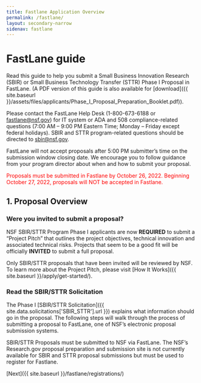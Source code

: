 ```yaml
---
title: Fastlane Application Overview
permalink: /fastlane/
layout: secondary-narrow
sidenav: fastlane
---
```

# FastLane guide

Read this guide to help you submit a Small Business Innovation Research (SBIR) or Small Business Technology Transfer (STTR) Phase I Proposal in FastLane. (A PDF version of this guide is also available for [download]({{ site.baseurl }}/assets/files/applicants/Phase_I_Proposal_Preparation_Booklet.pdf)).

Please contact the FastLane Help Desk (1-800-673-6188 or [fastlane@nsf.gov](mailto:fastlane@nsf.gov)) for IT system or ADA and 508 compliance-related questions (7:00 AM – 9:00 PM Eastern Time; Monday – Friday except federal holidays). SBIR and STTR program-related questions should be directed to [sbir@nsf.gov](mailto:sbir@nsf.gov).  

FastLane will not accept proposals after 5:00 PM submitter’s time on the submission window closing date. We encourage you to follow guidance from your program director about when and how to submit your proposal.

<span style="color:red">Proposals must be submitted in Fastlane by October 26, 2022.  Beginning October 27, 2022, proposals will NOT be accepted in Fastlane.</span>

## 1. Proposal Overview

### Were you invited to submit a proposal?

NSF SBIR/STTR Program Phase I applicants are now **REQUIRED** to submit a “Project Pitch” that outlines the project objectives, technical innovation and associated technical risks. Projects that seem to be a good fit will be officially **INVITED** to submit a full proposal. 

Only SBIR/STTR proposals that have been invited will be reviewed by NSF. To learn more about the Project Pitch, please visit [How It Works]({{ site.baseurl }}/apply/get-started/). 

### Read the SBIR/STTR Solicitation

The Phase I [SBIR/STTR Solicitation]({{ site.data.solicitations['SBIR_STTR'].url }}) explains what information should go in the proposal. The following steps will walk through the process of submitting a proposal to FastLane, one of NSF’s electronic proposal submission systems.

SBIR/STTR Proposals must be submitted to NSF via FastLane. The NSF’s Research.gov proposal preparation and submission site is not currently available for SBIR and STTR proposal submissions but must be used to register for Fastlane.  

[Next]({{ site.baseurl }}/fastlane/registrations/)
